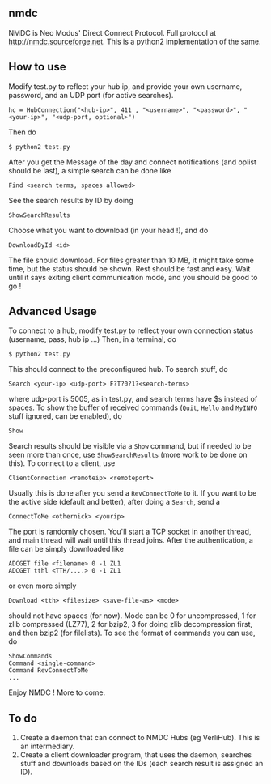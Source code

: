 nmdc
----
NMDC is Neo Modus' Direct Connect Protocol. Full protocol at http://nmdc.sourceforge.net. This is a python2 implementation of the same. 

How to use
----------
Modify test.py to reflect your hub ip, and provide your own username, password, and an UDP port (for active searches).

```
hc = HubConnection("<hub-ip>", 411 , "<username>", "<password>", "<your-ip>", "<udp-port, optional>")
```
Then do
```
$ python2 test.py
```
After you get the Message of the day and connect notifications (and oplist should be last), a simple search can be done like
```
Find <search terms, spaces allowed>
```
See the search results by ID by doing
```
ShowSearchResults
```
Choose what you want to download (in your head !), and do
```
DownloadById <id>
```
The file should download. For files greater than 10 MB, it might take some time, but the status should be shown. Rest should be fast and easy. Wait until it says exiting client communication mode, and you should be good to go !

Advanced Usage
--------------
To connect to a hub, modify test.py to reflect your own connection status (username, pass, hub ip ...)
Then, in a terminal, do

```
$ python2 test.py
```

This should connect to the preconfigured hub. To search stuff, do

```
Search <your-ip> <udp-port> F?T?0?1?<search-terms>
```

where udp-port is 5005, as in test.py, and search terms have $s instead of spaces. To show the buffer of received commands (`Quit`, `Hello` and `MyINFO` stuff ignored, can be enabled), do

```
Show
```

Search results should be visible via a `Show` command, but if needed to be seen more than once, use `ShowSearchResults` (more work to be done on this). To connect to a client, use

```
ClientConnection <remoteip> <remoteport>
```

Usually this is done after you send a `RevConnectToMe` to it. If you want to be the active side (default and better), after doing a `Search`, send a 

```
ConnectToMe <othernick> <yourip>
```

The port is randomly chosen. You'll start a TCP socket in another thread, and main thread will wait until this thread joins. After the authentication, a file can be simply downloaded like

```
ADCGET file <filename> 0 -1 ZL1
ADCGET tthl <TTH/....> 0 -1 ZL1
```

or even more simply

```
Download <tth> <filesize> <save-file-as> <mode>
```

<save-file-as> should not have spaces (for now). Mode can be 0 for uncompressed, 1 for zlib compressed (LZ77), 2 for bzip2, 3 for doing zlib decompression first, and then bzip2 (for filelists).
To see the format of commands you can use, do

```
ShowCommands
Command <single-command>
Command RevConnectToMe
...
```

Enjoy NMDC ! More to come.
   

To do
-----
1. Create a daemon that can connect to NMDC Hubs (eg VerliHub). This is an intermediary.
2. Create a client downloader program, that uses the daemon, searches stuff and downloads based on the IDs (each search result is assigned an ID).
